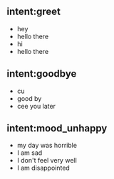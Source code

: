 ## intent:greet
- hey
- hello there
- hi
- hello there
## intent:goodbye
- cu
- good by
- cee you later
## intent:mood_unhappy
- my day was horrible
- I am sad
- I don't feel very well
- I am disappointed
